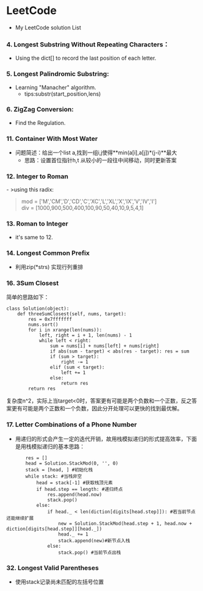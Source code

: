 # LeetCode  
- My LeetCode solution List  

### 4. Longest Substring Without Repeating Characters：  
- Using the dict[] to record the last position of each letter.  

### 5. Longest Palindromic Substring:  
- Learning "Manacher" algorithm.  
  - tips:substr(start_position,lens)  
  
### 6. ZigZag Conversion:  
- Find the Regulation.  

### 11. Container With Most Water  
- 问题简述：给出一个list a,找到一组i,j使得**min(a[i],a[j])\*(j-i)**最大  
  - 思路：设置首位指针h,t 从较小的一段往中间移动，同时更新答案  
  
### 12. Integer to Roman  
- >using this radix:  
>mod = ['M','CM','D','CD','C','XC','L','XL','X','IX','V','IV','I']<br>
div = [1000,900,500,400,100,90,50,40,10,9,5,4,1]  

### 13. Roman to Integer
- it's same to 12.

### 14. Longest Common Prefix  
- 利用zip(\*strs) 实现行列重排  

### 16. 3Sum Closest
简单的思路如下：
```
class Solution(object):
    def threeSumClosest(self, nums, target):
        res = 0x7fffffff
        nums.sort()
        for i in xrange(len(nums)):
            left, right = i + 1, len(nums) - 1
            while left < right:
                sum = nums[i] + nums[left] + nums[right]
                if abs(sum - target) < abs(res - target): res = sum
                if (sum > target):
                    right -= 1
                elif (sum < target):
                    left += 1
                else:
                    return res
        return res
```
复杂度n^2，实际上当target<0时，答案更有可能是两个负数和一个正数，反之答案更有可能是两个正数和一个负数，因此分开处理可以更快的找到最优解。


### 17. Letter Combinations of a Phone Number
 - 用递归的形式会产生一定的迭代开销，故用栈模拟递归的形式提高效率，下面是用栈模拟递归的基本思路：
 ```
        res = [] 
        head = Solution.StackMod(0, '', 0) 
        stack = [head, ] #初始化栈
        while stack: #当栈非空
            head = stack[-1] #获取栈顶元素
            if head.step == length: #递归终点
                res.append(head.now)
                stack.pop() 
            else:
                if head._ < len(diction[digits[head.step]]): #若当前节点还能继续扩展
                    new = Solution.StackMod(head.step + 1, head.now + diction[digits[head.step]][head._])
                    head._ += 1
                    stack.append(new)#新节点入栈
                else:
                    stack.pop() #当前节点出栈
 ```

### 32. Longest Valid Parentheses  
 - 使用stack记录尚未匹配的左括号位置
